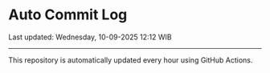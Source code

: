 # Auto Commit Log

Last updated: Wednesday, 10-09-2025 12:12 WIB

---

This repository is automatically updated every hour using GitHub Actions.
